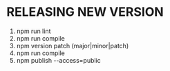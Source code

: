 # RELEASING NEW VERSION
1. npm run lint
2. npm run compile
3. npm version patch (major|minor|patch)
4. npm run compile
5. npm publish --access=public